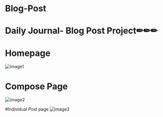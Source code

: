 # Blog-Post
# Daily Journal- Blog Post Project✏✏✏

# Homepage
![image1](https://user-images.githubusercontent.com/63282413/153040335-7329beeb-bde6-4c3c-845b-93162e1ffb3a.PNG)

# Compose Page
![image2](https://user-images.githubusercontent.com/63282413/153040393-f68b0d96-fa1c-44b8-b223-b516adbf872b.PNG)

#Individual Post page
![image3](https://user-images.githubusercontent.com/63282413/153041495-597ecdeb-3b74-46e3-b0ad-8c5e20cc87af.PNG)
